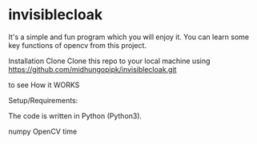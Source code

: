 # invisiblecloak
It's a simple and fun program which you will enjoy it.
You can learn some key functions of opencv from this project.


Installation
Clone
Clone this repo to your local machine using  https://github.com/midhungopipk/invisiblecloak.git

to see How it WORKS

Setup/Requirements:

The code is written in Python (Python3).

numpy
OpenCV
time
